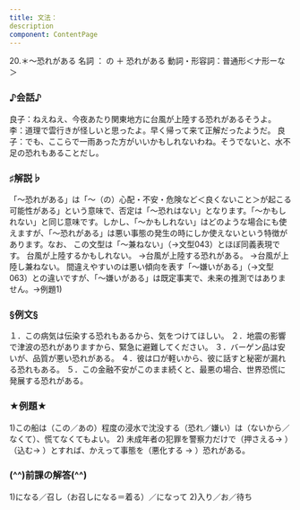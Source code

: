 ```yaml
---
title: 文法：
description
component: ContentPage
---
```



20.＊～恐れがある
名詞 ： の ＋ 恐れがある
動詞・形容詞：普通形＜ナ形ーな＞  

### ♪会話♪
良子：ねえねえ、今夜あたり関東地方に台風が上陸する恐れがあるそうよ。
李：道理で雲行きが怪しいと思ったよ。早く帰って来て正解だったようだ。
良子：でも、ここらで一雨あった方がいいかもしれないわね。そうでないと、水不足の恐れもあることだし。

### ♯解説♭
「～恐れがある」は「～（の）心配・不安・危険など＜良くないこと＞が起こる可能性がある」という意味で、否定は「～恐れはない」となります。「～かもしれない」と同じ意味です。しかし、「～かもしれない」はどのような場合にも使えますが、「～恐れがある」は悪い事態の発生の時にしか使えないという特徴があります。なお、 この文型は「～兼ねない」（→文型043）とほぼ同義表現です。
台風が上陸するかもしれない。
→台風が上陸する恐れがある。
→台風が上陸し兼ねない。
間違えやすいのは悪い傾向を表す「～嫌いがある」（→文型063）との違いですが、「～嫌いがある」は既定事実で、未来の推測ではありません。→例題1)

### §例文§
１．この病気は伝染する恐れもあるから、気をつけてほしい。
２．地震の影響で津波の恐れがありますから、緊急に避難してください。
３．バーゲン品は安いが、品質が悪い恐れがある。
４．彼は口が軽いから、彼に話すと秘密が漏れる恐れもある。
５．この金融不安がこのまま続くと、最悪の場合、世界恐慌に発展する恐れがある。

### ★例題★
1)この船は（この／あの）程度の浸水で沈没する（恐れ／嫌い）は（ないから／なくて）、慌てなくてもよい。
2) 未成年者の犯罪を警察力だけで（押さえる→ ）（込む→ ）とすれば、かえって事態を（悪化する → ）恐れがある。    

### (^^)前課の解答(^^)
1)になる／召し（お召しになる＝着る）／になって
2)入り／お／待ち
